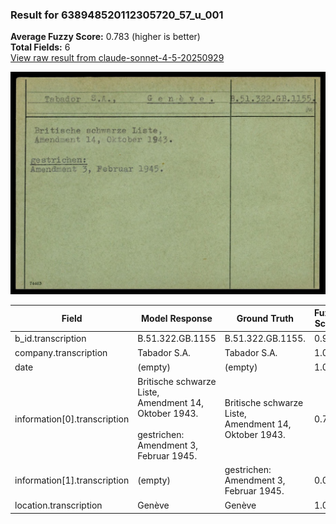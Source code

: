 ### Result for 638948520112305720_57_u_001
**Average Fuzzy Score:** 0.783 (higher is better)<br>
**Total Fields:** 6<br>
[View raw result from claude-sonnet-4-5-20250929](https://github.com/RISE-UNIBAS/humanities_data_benchmark/blob/main/results/2025-10-24/T0325/request_T0325_638948520112305720_57_u_001.json)

<img src="https://github.com/RISE-UNIBAS/humanities_data_benchmark/blob/main/benchmarks/blacklist/images/638948520112305720_57_u_001.jpg?raw=true" alt="638948520112305720_57_u_001" width="600px">

| Field | Model Response | Ground Truth | Fuzzy Score | Match |
|-------|----------------|--------------|-------------|-------|
| b_id.transcription | B.51.322.GB.1155 | B.51.322.GB.1155. | 0.970 | ✅ |
| company.transcription | Tabador S.A. | Tabador S.A. | 1.000 | ✅ |
| date | (empty) | (empty) | 1.000 | ✅ |
| information[0].transcription | Britische schwarze Liste,<br>Amendment 14, Oktober 1943.<br><br>gestrichen:<br>Amendment 3, Februar 1945. | Britische schwarze Liste,<br>Amendment 14, Oktober 1943. | 0.726 | ❌ |
| information[1].transcription | (empty) | gestrichen:<br>Amendment 3, Februar 1945. | 0.000 | ❌ |
| location.transcription | Genève | Genève | 1.000 | ✅ |
